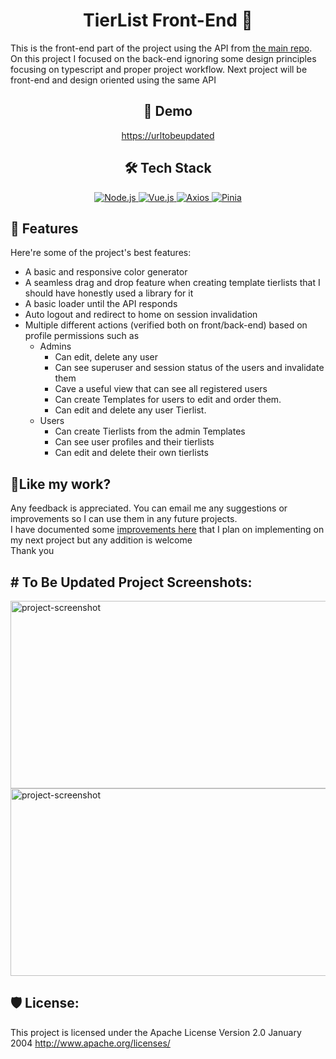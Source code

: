 <h1 align="center" id="title">TierList Front-End 🌄</h1>

<p id="description">This is the front-end part of the project using the API from <a href="https://github.com/Nickoskl/Tierlist.git">the main repo</a>. On this project I focused on the back-end ignoring some design principles focusing on typescript and proper project workflow. Next project will be front-end and design oriented using the same API</p>

<h2 align="center">🚀 Demo</h2>

<p align="center"><a href="https://urltobeupdated">https://urltobeupdated</a></p>

<h2 align="center">🛠️ Tech Stack</h2>

<p align="center">
  <a href="https://nodejs.org/" target="_blank">
    <img src="https://img.shields.io/badge/Node.js-339933?style=for-the-badge&logo=nodedotjs&logoColor=white" alt="Node.js" />
  </a>
  <a href="https://vuejs.org/" target="_blank">
    <img src="https://img.shields.io/badge/Vue.js-4FC08D?style=for-the-badge&logo=vue.js&logoColor=white" alt="Vue.js" />
  </a>
  <a href="https://axios-http.com/" target="_blank">
    <img src="https://img.shields.io/badge/Axios-5A29E4?style=for-the-badge&logo=axios&logoColor=white" alt="Axios" />
  </a>
  <a href="https://pinia.vuejs.org/" target="_blank">
    <img src="https://img.shields.io/badge/Pinia-FFD700?style=for-the-badge&logo=pinia&logoColor=white" alt="Pinia" />
  </a>
</p>


<h2>🧐 Features</h2>

Here're some of the project's best features:

*   A basic and responsive color generator
*   A seamless drag and drop feature when creating template tierlists that I should have honestly used a library for it
*   A basic loader until the API responds
*   Auto logout and redirect to home on session invalidation
*   Multiple different actions (verified both on front/back-end) based on profile permissions such as
    + Admins
      + Can edit, delete any user
      + Can see superuser and session status of the users and invalidate them
      + Cave a useful view that can see all registered users
      + Can create Templates for users to edit and order them.
      + Can edit and delete any user Tierlist.
    + Users
      + Can create Tierlists from the admin Templates
      + Can see user profiles and their tierlists
      + Can edit and delete their own tierlists


<h2>💖Like my work?</h2>

Any feedback is appreciated. You can email me any suggestions or improvements so I can use them in any future projects.  
I have documented some [improvements here](https://github.com/Nickoskl/Tierlist/blob/82236bc875a3830274f5a9a7b36e4e2def0a5e44/To%20improve%20on.txt) that I plan on implementing on my next project but any addition is welcome<br>Thank you



<h2># To Be Updated Project Screenshots:</h2>

<img src="./UI%20Designs/admin%20menu.png" alt="project-screenshot" width="550" height="300/">

<img src="./UI%20Designs/profile.png" alt="project-screenshot" width="550" height="300/">

  
  


<h2>🛡️ License:</h2>

This project is licensed under the Apache License Version 2.0 January 2004 http://www.apache.org/licenses/

